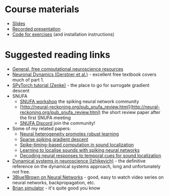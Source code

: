 # Course materials

* [Slides](https://raw.githubusercontent.com/neural-reckoning/cosyne-tutorial-2022/main/slides.pdf)
* [Recorded presentation](https://www.youtube.com/playlist?list=PL09WqqDbQWHGJd7Il3yVxiBts5nRSxvJ4)
* [Code for exercises](https://github.com/neural-reckoning/cosyne-tutorial-2022) (and installation instructions)

# Suggested reading links

* [General, free computational neuroscience resources](http://neural-reckoning.org/comp-neuro-resources.html)
* [Neuronal Dynamics (Gerstner et al.)](https://neuronaldynamics.epfl.ch/) - excellent free textbook covers much of part 1.
* [SPyTorch tutorial (Zenke)](https://github.com/fzenke/spytorch) - the place to go for surrogate gradient descent
* SNUFA
  - [SNUFA workshop](http://snufa.net/) the spiking neural network community
  - [http://neural-reckoning.org/pub_snufa_review.html](http://neural-reckoning.org/pub_snufa_review.html) the short review paper after the first SNUFA meeting
  - [SNUFA Discord](https://discord.gg/xAC7V227yP) join the community!
* Some of my related papers:
  - [Neural heterogeneity promotes robust learning](http://neural-reckoning.org/pub_heterogeneity.html)
  - [Sparse spiking gradient descent](http://neural-reckoning.org/pub_sparse_spiking_gradient_descent.html)
  - [Spike-timing-based computation in sound localization](http://neural-reckoning.org/pub_spike_timing_sound_loc.html)
  - [Learning to localise sounds with spiking neural networks](http://neural-reckoning.org/pub_learning_localisation.html)
  - [Decoding neural responses to temporal cues for sound localization](http://neural-reckoning.org/pub_decoding_soundloc.html)
* [Dynamical systems in neuroscience (Izhikevich)](https://mitpress.mit.edu/books/dynamical-systems-neuroscience) - the definitive reference on the dynamical systems approach, long and unfortunately not free.
* [3Blue1Brown on Neural Networks](https://www.3blue1brown.com/topics/neural-networks) - good, easy to watch video series on neural networks, backpropagation, etc.
* [Brian simulator](https://briansimulator.org/) - it's quite good you know
